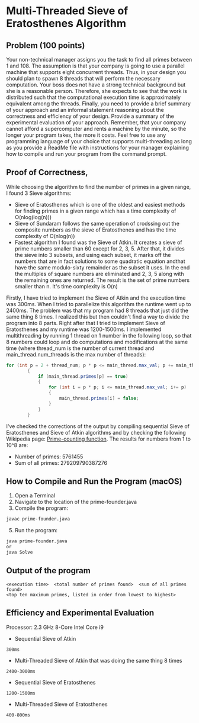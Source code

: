 # Multi-Threaded Sieve of Eratosthenes Algorithm

## Problem (100 points)
Your non-technical manager assigns you the task to find all primes between 1 and 108.  The assumption is that your company is going to use a parallel machine that supports eight concurrent threads. Thus, in your design you should plan to spawn 8 threads that will perform the necessary computation. Your boss does not have a strong technical background but she is a reasonable person. Therefore, she expects to see that the work is distributed such that the computational execution time is approximately equivalent among the threads. Finally, you need to provide a brief summary of your approach and an informal statement reasoning about the correctness and efficiency of your design. Provide a summary of the experimental evaluation of your approach. Remember, that your company cannot afford a supercomputer and rents a machine by the minute, so the longer your program takes, the more it costs. Feel free to use any programming language of your choice that supports multi-threading as long as you provide a ReadMe file with instructions for your manager explaining how to compile and run your program from the command prompt.  

## Proof of Correctness,
While choosing the algorithm to find the number of primes in a given range, I found 3 Sieve algorithms:
* Sieve of Eratosthenes which is one of the oldest and easiest methods for finding primes in a given range which has a time complexity of O(nlog(log(n)))
* Sieve of Sundaram follows the same operation of crodssing out the composite numbers as the sieve of Eratosthenes and has the time complexity of O(nlog(n))
* Fastest algorithm I found was the Sieve of Atkin. It creates a sieve of prime numbers smaller than 60 except for 2, 3, 5. After that, it divides the sieve into 3 subsets, and using each subset, it marks off the numbers that are in fact solutions to some quadratic equation andthat have the same modulo-sixty remainder as the subset it uses. In the end the multiples of square numbers are eliminated and 2, 3, 5 along with the remaining ones are returned. The result is the set of prime numbers smaller than n. It's time complexity is O(n)


Firstly, I have tried to implement the Sieve of Atkin and the execution time was 300ms. When I tried to parallelize this algorithm the runtime went up to 2400ms. The problem was that my program had 8 threads that just did the same thing 8 times. I realized this but then couldn't find a way to divide the program into 8 parts. Right after that I tried to implement Sieve of Eratosthenes and my runtime was 1200-1500ms. I implemented multithreading by running 1 thread on 1 number in the following loop, so that 8 numbers could loop and do computations and modifications at the same time (where thread_num is the number of current thread and main_thread.num_threads is the max number of threads):
```java
for (int p = 2 + thread_num; p * p <= main_thread.max_val; p += main_thread.num_threads)
		{
			if (main_thread.primes[p] == true)
			{
				for (int i = p * p; i <= main_thread.max_val; i+= p)
				{
					main_thread.primes[i] = false;
				}
			}
		}
```

I've checked the corrections of the output by compiling sequential Sieve of Eratosthenes and Sieve of Atkin algorithms and by checking the following Wikipedia page: [Prime-counting function](https://en.wikipedia.org/wiki/Prime-counting_function). The results for numbers from 1 to 10^8 are:

* Number of primes: 5761455
* Sum of all primes: 279209790387276

## How to Compile and Run the Program (macOS)
1. Open a Terminal
2. Navigate to the location of the prime-founder.java
3. Compile the program:
```bash
javac prime-founder.java
```
5. Run the program:
```bash
java prime-founder.java
or
java Solve
```

## Output of the program
```
<execution time>  <total number of primes found>  <sum of all primes found>
<top ten maximum primes, listed in order from lowest to highest>
```

## Efficiency and Experimental Evaluation
Processor: 2.3 GHz 8-Core Intel Core i9

* Sequential Sieve of Atkin
```
300ms
```
* Multi-Threaded Sieve of Atkin that was doing the same thing 8 times
```
2400-3000ms
```
* Sequential Sieve of Eratosthenes
```
1200-1500ms
```
* Multi-Threaded Sieve of Eratosthenes
```
400-800ms
```
